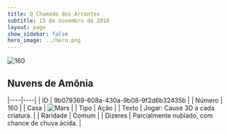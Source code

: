 ```yaml
---
title: O Chamado dos Arcontes
subtitle: 15 de novembro de 2018
layout: page
show_sidebar: false
hero_image: ../hero.png
---
```


![160](https://cdn.keyforgegame.com/media/card_front/pt/341_160_VQMVCX37C6XQ_pt.png)

## Nuvens de Amônia

|----|----|
| ID | 9b079369-608a-430a-9b08-9f2d6b32435b |
| Número | 160 |
| Casa | ![Mars](https://archonarcana.com/images/thumb/d/de/Mars.png/22px-Mars.png "Marte") |
| Tipo | Ação |
| Texto | Jogar: Cause 3D a cada criatura. |
| Raridade | Comum |
| Dizeres | Parcialmente nublado, com chance de chuva ácida. |
